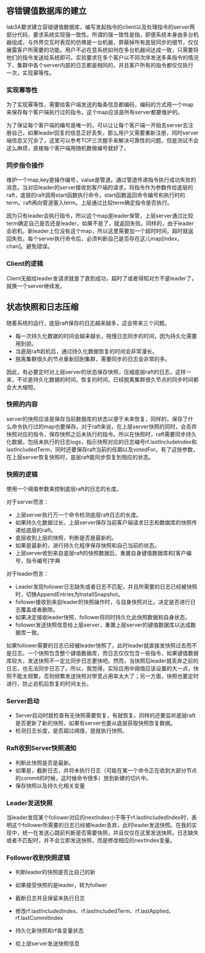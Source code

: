 ## 容错键值数据库的建立

lab3A要求建立容错键值数据库，编写发起指令的client以及处理指令的server两部分代码，要求系统实现强一致性。所谓的强一致性是指，即便系统本身由多台机器组成，与外界交互时表现的仿佛是一台机器，屏蔽掉所有底层同步的细节，仅仅展露客户所需要的功能。用户不必在意系统如何在多台机器间达成一致，只需要将他们的指令发送给系统即可。实验要求在多个客户以不同次序发送多条指令的情况下，集群中各个server内部的日志都是相同的，并且客户所有的指令都仅仅执行一次，实现幂等性。

### 实现幂等性

为了实现幂等性，需要给客户端发送的每条信息都编码，编码的方式用一个map来保存每个客户端执行过的指令。这个map应该是所有server都要维护的。

为了保证每个客户端的编号是唯一的，可以让让每个客户端一开始去server去注册自己，如果leader回复的信息正好丢失，那么用户又需要重新注册，同时server端信息又冗余了，这里可以参考TCP三次握手来解决可靠性的问题。但是测试不会这么麻烦，直接每个客户端用随机数做编号就好了。

### 同步指令操作

维护一个map,key是操作编号，value是管道。通过管道传递指令执行成功失败的消息。当对应leader的server接收到客户端的请求，将指令作为参数传给底层的raft，底层的raft调用start函数执行命令，start函数返回命令编号和执行时的term。raft再向管道塞入term。上层通过比较term确定指令是否执行。

因为只有leader会执行指令，所以这个map是leader保管，上层server通过比较term确定自己是否还是leader，如果不是了，就返回失败。同样的，由于leader会宕机，新leader上位没有这个map，所以这里需要加一个超时时间，超时就返回失败。每个server执行命令后，必须判断自己是否存在这儿map[index，chan]。避免错误。

### Client的逻辑

Client无脑给leader发请求就是了直到成功，超时了或者得知对方不是leader了，就换一个server继续发。

## 状态快照和日志压缩

随着系统的运行，底层raft保存的日志越来越多，这会带来三个问题。

- 每一次持久化数据的时间会越来越长，拖慢日志同步的时间，因为持久化需要用到锁。
- 当底层raft宕机后，通过持久化数据恢复的时间会非常漫长。
- 脱离集群很久的节点重新回到集群，需要同步的日志会非常的多。

因此，有必要定时对上层server的状态保存快照，压缩底层raft的日志，这样一来，不论是持久化数据的时间，恢复的时间，已经脱离集群很久节点的同步时间都会大大缩短。

### 快照的内容

server的快照应该是保存当前数据库的状态以便于未来恢复，同样的，保存了什么命令执行过的map也要保存。对于raft来说，在上层server快照的同时，会丢弃快照对应的指令，保存快照之后未执行的指令。所以在快照时，raft需要同步持久化数据，包括未执行的日志logs，指示快照对应的日志编号rf.lastIncludeIndex和lastIncludedTerm，同时还要保存raft当前的任期以及votedFor。有了这些参数，在上层server恢复快照时，底层raft能同步恢复到相应的状态。

### 快照的逻辑

使用一个阈值参数来控制底层raft的日志的长度。

对于server而言：

- 上层server执行万一个命令检测底层raft日志的长度。
- 如果持久化数据过长，上层server保存当前客户端请求日志和数据库的快照传递给底层的raft。
- 底层收到上层的快照，判断是否是最新的。
- 如果是最新的，进行持久化程序保存快照和自己当前的状态。
- 上层server收到来自底层raft的快照数据后，重置自身键值数据库和[客户编号，指令编号]字典

对于leader而言：

- Leader发现follower日志缺失或者日志不匹配，并且所需要的日志已经被快照时，切换AppendEntries为InstallSnapshot。
- follower接收到来自leader的快照操作时，与自身快照对比，决定是否进行日志覆盖或者删除。
- 如果决定接收leader快照，follower将同时持久化此快照数据和自身状态。
- follower发送快照信息给上层server，重置上层server的键值数据库以达成数据库一致。

如果follower需要的日志已经被leader快照了，此时leader就直接发快照过去而不是日志。一个快照包含整个键值数据库，而日志仅仅包含一些指令，如果键值数据库较大，发送快照不一定比同步日志更快吧。然而，当快照后leader就丢弃之前的日志，也无法同步日志了。所以，我觉得，实际应用中阈值应该设置的大一点，快照不能太频繁，否则频繁发送快照对带宽占用率太大了；另一方面，快照也要定时进行，防止宕机后恢复的时间太长。

### Server启动

- Server启动时就检查有无快照需要恢复，有就恢复。同样的还要监听底层raft是否更新了新的快照，如果有server也要从底层获取快照恢复数据。
- 检测日志长度，是否超过阈值，是就执行快照。

### Raft收到Server快照通知

-   判断此快照是否是最新。
- 如果是，截断日志，并将未执行日志（可能在某一个命令正在收到大部分节点的commit的时候，这时候命令很多）放到新建的切片中。
- 保存快照以及持久化相关变量

### Leader发送快照

当leader发现某个follower对应的nextIndex小于等于rf.lastIncludedIndex时，表明这个follower所需要的日志已经被leader丢弃，此时leader发送快照。在我的实现中，统一在发送心跳前判断是否需要快照，并且仅仅在这里发送快照，日志缺失或者不匹配时，并不会立即发送快照，而是修改相应的nextIndex变量。

### Follower收到快照逻辑

- 判断leader的快照是否比自己的新
- 如果接受快照的是leader，转为follwer
- 截断日志并且保留未执行日志

- 修改rf.lastIncludedIndex、rf.lastIncludedTerm、rf.lastApplied、rf.lastCommitIndex
- 持久化新快照和rf各变量状态
- 给上层server发送快照信息
